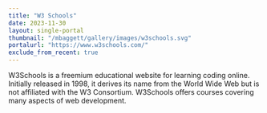 ```yaml
---
title: "W3 Schools"
date: 2023-11-30
layout: single-portal
thumbnail: "/mbaggett/gallery/images/w3schools.svg"
portalurl: "https://www.w3schools.com/"
exclude_from_recent: true
---
```

W3Schools is a freemium educational website for learning coding online. Initially released in 1998, it derives its name from the World Wide Web but is not affiliated with the W3 Consortium. W3Schools offers courses covering many aspects of web development.